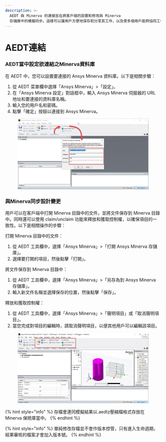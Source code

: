 ```yaml
---
description: >-
  AEDT 與 Minerva 的連接旨在將客戶端的設置和修改與 Minerva
  存儲庫中的模擬同步。這樣可以讓用戶方便地保存和分享其工作，以及使多個用戶能夠協同工作，並在進行多個經過驗證的版本和變體的同時保持項目的一致性。
---
```


# AEDT連結

### AEDT當中設定欲連結之Minerva資料庫

在 AEDT 中，您可以設置要連接的 Ansys Minerva 資料庫。以下是相關步驟：

1. 從 AEDT 菜單欄中選擇「Ansys Minerva」>「設定」。
2. 在「Ansys Minerva 設定」對話框中，輸入 Ansys Minerva 伺服器的 URL 地址和要連接的資料庫名稱。
3. 輸入您的用戶名和密碼。
4. 點擊「確定」按鈕以連接到 Ansys Minerva。

<figure><img src="../.gitbook/assets/image (3).png" alt=""><figcaption></figcaption></figure>

### 與Minerva同步設計變更

用戶可以在客戶端中打開 Minerva 目錄中的文件，並將文件保存到 Minerva 目錄中。同時還可以使用 claim/unclaim 功能來釋放和獲取控制權，以確保項目的一致性。以下是相關操作的步驟：

打開 Minerva 目錄中的文件：

1. 從 AEDT 工具欄中，選擇「Ansys Minerva」>「打開 Ansys Minerva 存儲庫」。
2. 選擇要打開的項目，然後點擊「打開」。

將文件保存到 Minerva 目錄中：

1. 從 AEDT 工具欄中，選擇「Ansys Minerva」>「另存為到 Ansys Minerva 存儲庫」。
2. 輸入新文件名稱並選擇保存的位置，然後點擊「保存」。

釋放和獲取控制權：

1. 從 AEDT 工具欄中，選擇「Ansys Minerva」>「聲明項目」或「取消聲明項目」。
2. 當您完成對項目的編輯時，請取消聲明項目，以便其他用戶可以編輯該項目。

<figure><img src="../.gitbook/assets/image (4).png" alt=""><figcaption></figcaption></figure>

{% hint style="info" %}
存檔會連同模擬結果以.aedtz壓縮檔格式存放在Minerva 保險庫當中。
{% endhint %}

{% hint style="info" %}
單純修改存檔並不會作版本控管，只有進入生命週期，經果審核的檔案才會加入版本號。
{% endhint %}
